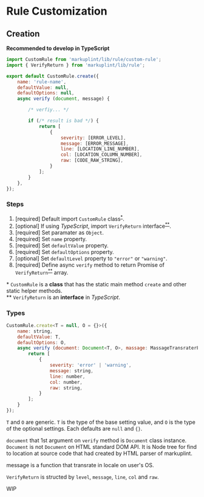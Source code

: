 # Rule Customization

## Creation

**Recommended to develop in TypeScript**

```js
import CustomRule from 'markuplint/lib/rule/custom-rule';
import { VerifyReturn } from 'markuplint/lib/rule';

export default CustomRule.create({
	name: 'rule-name',
	defaultValue: null,
	defaultOptions: null,
	async verify (document, message) {

		/* verfiy... */

		if (/* result is bad */) {
			return [
				{
					severity: [ERROR_LEVEL],
					message: [ERROR_MESSAGE],
					line: [LOCATION_LINE_NUMBER],
					col: [LOCATION_COLUMN_NUMBER],
					raw: [CODE_RAW_STRING],
				}
			];
		}
	},
});
```

### Steps

1. [required] Default import `CustomRule` class<sup>[*](#custom-rule)</sup>.
2. [optional] If using _TypeScript_, import `VerifyReturn` interface<sup>[**](#verify-return)</sup>.
3. [required] Set paramater as `Object`.
4. [required] Set `name` property.
5. [required] Set `defaultValue` property.
6. [required] Set `defaultOptions` property.
7. [optional] Set `defaultLevel` property to `"error"` or `"warning"`.
8. [required] Define async `verify` method to return Promise of `VerifyReturn`<sup>[**](#verify-return)</sup> array.

<a id="custom-rule">*</a> `CustomRule` is a **class** that has the static main method `create` and other static helper methods.  
<a id="verify-return">**</a> `VerifyReturn` is an **interface** in _TypeScript_.

### Types

```js
CustomRule.create<T = null, O = {}>({
	name: string,
	defaultValue: T,
	defaultOptions: O,
	async verify (document: Document<T, O>, massage: MassageTransraterFunction): Promise<VerifyReturn[]> {
		return [
			{
				severity: 'error' | 'warning',
				message: string,
				line: number,
				col: number,
				raw: string,
			}
		];
	}
});
```

`T` and `O` are generic. `T` is the type of the base setting value, and `O` is the type of the optional settings. Each defaults are `null` and `{}`.

`document` that 1st argument on `verify` method is `Document` class instance. `Document` is not `Document` on HTML standard DOM API. It is Node tree for find to  location at source code that had created by HTML parser of markuplint.

message is a function that transrate in locale on user's OS.

`VerifyReturn` is structed by `level`, `message`, `line`, `col` and `raw`.

WIP
